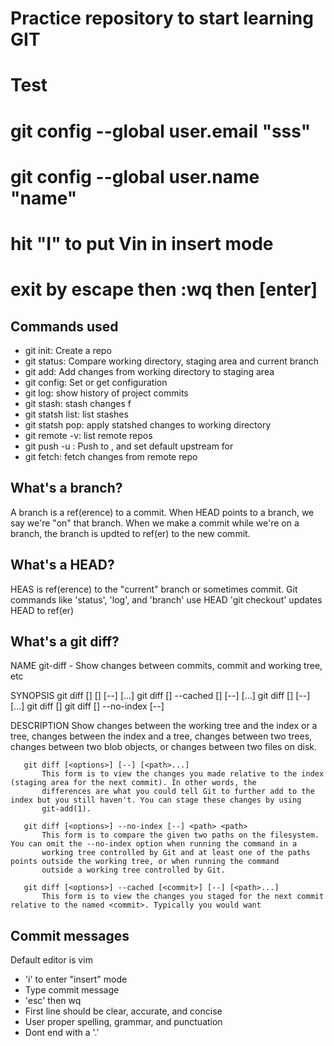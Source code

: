 # Practice repository to start learning GIT
# Test
# git config --global user.email "sss"
# git config --global user.name "name"
# hit "I" to put Vin in insert mode
# exit by escape then :wq then [enter]
## Commands used

- git init: Create a repo
- git status: Compare working directory, staging area and current branch
- git add: Add changes from working directory to staging area
- git config: Set or get configuration
- git log: show history of project commits
- git stash: stash changes f
- git statsh list: list stashes
- git statsh pop: apply statshed changes to working directory
- git remote -v: list remote repos
- git push -u <remote> <branch>: Push <branch> to <remote>, and set default upstream for <branch>
- git fetch: fetch changes from remote repo

## What's a branch?
A branch is a ref(erence) to a commit. When HEAD points to a branch, we say we're "on" that branch. When we make a commit while we're on a branch, the branch is updted to ref(er) to the new commit.

## What's a HEAD?
HEAS is ref(erence) to the "current" branch or sometimes commit. Git commands like 'status', 'log', and 'branch' use HEAD
'git checkout' updates HEAD to ref(er)

## What's a git diff?
NAME
       git-diff - Show changes between commits, commit and working tree, etc

SYNOPSIS
       git diff [<options>] [<commit>] [--] [<path>...]
       git diff [<options>] --cached [<commit>] [--] [<path>...]
       git diff [<options>] <commit> <commit> [--] [<path>...]
       git diff [<options>] <blob> <blob>
       git diff [<options>] --no-index [--] <path> <path>

DESCRIPTION
       Show changes between the working tree and the index or a tree, changes between the index and a tree, changes between two trees,
       changes between two blob objects, or changes between two files on disk.

       git diff [<options>] [--] [<path>...]
           This form is to view the changes you made relative to the index (staging area for the next commit). In other words, the
           differences are what you could tell Git to further add to the index but you still haven't. You can stage these changes by using
           git-add(1).

       git diff [<options>] --no-index [--] <path> <path>
           This form is to compare the given two paths on the filesystem. You can omit the --no-index option when running the command in a
           working tree controlled by Git and at least one of the paths points outside the working tree, or when running the command
           outside a working tree controlled by Git.

       git diff [<options>] --cached [<commit>] [--] [<path>...]
           This form is to view the changes you staged for the next commit relative to the named <commit>. Typically you would want


## Commit messages

Default editor is vim
 - 'i' to enter "insert" mode
 - Type commit message
 - 'esc' then wq
 - First line should be clear, accurate, and concise
 - User proper spelling, grammar, and punctuation
 - Dont end with a '.'

